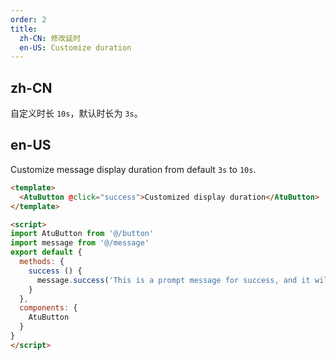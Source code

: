 ```yaml
---
order: 2
title:
  zh-CN: 修改延时
  en-US: Customize duration
---
```


## zh-CN

自定义时长 `10s`，默认时长为 `3s`。

## en-US

Customize message display duration from default `3s` to `10s`.

```` html
<template>
  <AtuButton @click="success">Customized display duration</AtuButton>
</template>

<script>
import AtuButton from '@/button'
import message from '@/message'
export default {
  methods: {
    success () {
      message.success('This is a prompt message for success, and it will disappear in 10 seconds', 10)
    }
  },
  components: {
    AtuButton
  }
}
</script>
````
